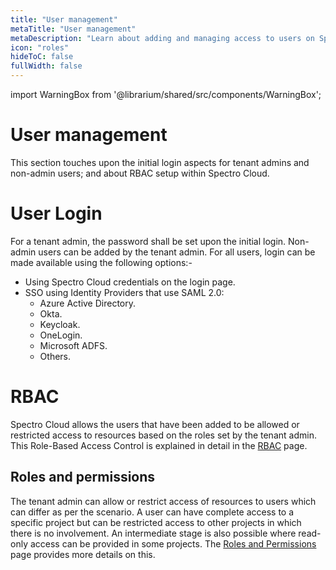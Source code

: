 ```yaml
---
title: "User management"
metaTitle: "User management"
metaDescription: "Learn about adding and managing access to users on Spectro Cloud using SAML based SSO. Also explains how users and tenant admins have been setup on Spectro Cloud"
icon: "roles"
hideToC: false
fullWidth: false
---
```


import WarningBox from '@librarium/shared/src/components/WarningBox';

# User management

This section touches upon the initial login aspects for tenant admins and non-admin users; and about RBAC setup within Spectro Cloud.

# User Login

For a tenant admin, the password shall be set upon the initial login. Non-admin users can be added by the tenant admin. For all users, login can be made available using the following options:-

* Using Spectro Cloud credentials on the login page.
* SSO using Identity Providers that use SAML 2.0:
  * Azure Active Directory.
  * Okta.
  * Keycloak.
  * OneLogin.
  * Microsoft ADFS.
  * Others.

# RBAC

Spectro Cloud allows the users that have been added to be allowed or restricted access to resources based on the roles set by the tenant admin. This Role-Based Access Control is explained in detail in the [RBAC](/user-management/rbac) page.

## Roles and permissions

The tenant admin can allow or restrict access of resources to users which can differ as per the scenario. A user can have complete access to a specific project but can be restricted access to other projects in which there is no involvement. An intermediate stage is also possible where read-only access can be provided in some projects. The [Roles and Permissions](/user-management/about-roles-and-permissions) page provides more details on this.
